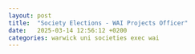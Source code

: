 ```yaml
---
layout: post
title:  "Society Elections - WAI Projects Officer"
date:   2025-03-14 12:56:12 +0200
categories: warwick uni societies exec wai
---
```







